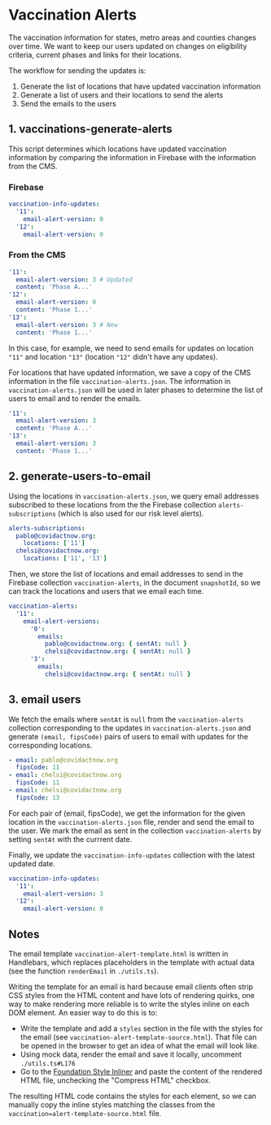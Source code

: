 # Vaccination Alerts

The vaccination information for states, metro areas and counties changes over time. We want to keep our users updated on changes on eligibility criteria, current phases and links for their locations.

The workflow for sending the updates is:

1. Generate the list of locations that have updated vaccination information
2. Generate a list of users and their locations to send the alerts
3. Send the emails to the users

## 1. vaccinations-generate-alerts

This script determines which locations have updated vaccination information by comparing the information in Firebase with the information from the CMS.

### Firebase

```yaml
vaccination-info-updates:
  '11':
    email-alert-version: 0
  '12':
    email-alert-version: 0
```

### From the CMS

```yaml
'11':
  email-alert-version: 3 # Updated
  content: 'Phase A...'
'12':
  email-alert-version: 0
  content: 'Phase 1...'
'13':
  email-alert-version: 3 # New
  content: 'Phase 1...'
```

In this case, for example, we need to send emails for updates on location `"11"` and location `"13"` (location `"12"` didn't have any updates).

For locations that have updated information, we save a copy of the CMS information in the file `vaccination-alerts.json`. The information in `vaccination-alerts.json` will be used in later phases to determine the list of users to email and to render the emails.

```yaml
'11':
  email-alert-version: 3
  content: 'Phase A...'
'13':
  email-alert-version: 3
  content: 'Phase 1...'
```

## 2. generate-users-to-email

Using the locations in `vaccination-alerts.json`, we query email addresses subscribed to these locations from the the Firebase collection `alerts-subscriptions` (which is also used for our risk level alerts).

```yaml
alerts-subscriptions:
  pablo@covidactnow.org:
    locations: ['11']
  chelsi@covidactnow.org:
    locations: ['11', '13']
```

Then, we store the list of locations and email addresses to send in the Firebase collection `vaccination-alerts`, in the document `snapshotId`, so we can track the locations and users that we email each time.

```yaml
vaccination-alerts:
  '11':
    email-alert-versions:
      '0':
        emails:
          pablo@covidactnow.org: { sentAt: null }
          chelsi@covidactnow.org: { sentAt: null }
      '3':
        emails:
          chelsi@covidactnow.org: { sentAt: null }
```

## 3. email users

We fetch the emails where `sentAt` is `null` from the `vaccination-alerts` collection corresponding to the updates in `vaccination-alerts.json` and generate `(email, fipsCode)` pairs of users to email with updates for the corresponding locations.

```yaml
- email: pablo@covidactnow.org
  fipsCode: 11
- email: chelsi@covidactnow.org
  fipsCode: 11
- email: chelsi@covidactnow.org
  fipsCode: 13
```

For each pair of (email, fipsCode), we get the information for the given location in the `vaccination-alerts.json` file, render and send the email to the user. We mark the email as sent in the collection `vaccination-alerts` by setting `sentAt` with the currrent date.

Finally, we update the `vaccination-info-updates` collection with the latest updated date.

```yaml
vaccination-info-updates:
  '11':
    email-alert-version: 3
  '12':
    email-alert-version: 0
```

## Notes

The email template `vaccination-alert-template.html` is written in Handlebars, which replaces placeholders in the template with actual data (see the function `renderEmail` in `./utils.ts`).

Writing the template for an email is hard because email clients often strip CSS styles from the HTML content and have lots of rendering quirks, one way to make rendering more reliable is to write the styles inline on each DOM element. An easier way to do this is to:

- Write the template and add a `styles` section in the file with the styles for the email (see `vaccination-alert-template-source.html`). That file can be opened in the browser to get an idea of what the email will look like.
- Using mock data, render the email and save it locally, uncomment `./utils.ts#L176`
- Go to the [Foundation Style Inliner](https://get.foundation/emails/inliner.html) and paste the content of the rendered HTML file, unchecking the "Compress HTML" checkbox.

The resulting HTML code contains the styles for each element, so we can manually copy the inline styles matching the classes from the `vaccination=alert-template-source.html` file.
